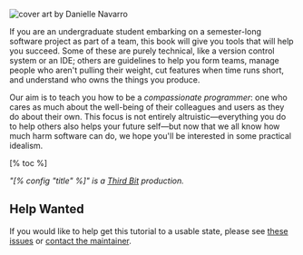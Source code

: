 <div class="row">
  <div class="col-4 center">
    <p>
      <img class="splash" src="@root/advent_04_224-resized.png" alt="cover art by Danielle Navarro"/>
    </p>
  </div>
  <div class="col-8">
    <p>
      If you are an undergraduate student embarking on a semester-long software project as part of a team,
      this book will give you tools that will help you succeed.
      Some of these are purely technical,
      like a version control system or an IDE;
      others are guidelines to help you form teams, manage people who aren't pulling their weight,
      cut features when time runs short,
      and understand who owns the things you produce.
    </p>
    <p>
      Our aim is to teach you how to be a <em>compassionate programmer</em>:
      one who cares as much about the well-being of their colleagues and users
      as they do about their own.
      This focus is not entirely altruistic—everything you do to help others
      also helps your future self—but now that we all know how much harm software can do,
      we hope you'll be interested in some practical idealism.
    </p>
  </div>
</div>

[% toc %]

<p>
  <em>
    "[% config "title" %]" is a <a href="[% config "author.site" %]">Third Bit</a> production.
  </em>
</p>

## Help Wanted

If you would like to help get this tutorial to a usable state,
please see
<a href="https://github.com/gvwilson/buildtogether.tech/issues">these issues</a>
or <a href="mailto:gvwilson@third-bit.com">contact the maintainer</a>.
